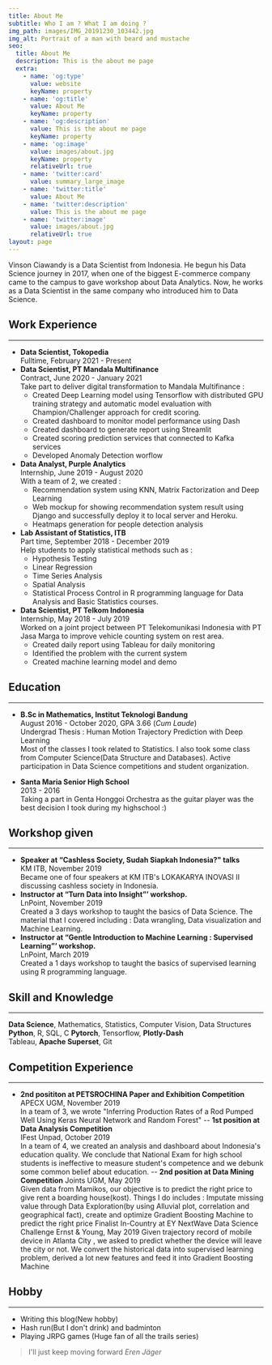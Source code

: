 ```yaml
---
title: About Me
subtitle: Who I am ? What I am doing ?
img_path: images/IMG_20191230_103442.jpg
img_alt: Portrait of a man with beard and mustache
seo:
  title: About Me
  description: This is the about me page
  extra:
    - name: 'og:type'
      value: website
      keyName: property
    - name: 'og:title'
      value: About Me
      keyName: property
    - name: 'og:description'
      value: This is the about me page
      keyName: property
    - name: 'og:image'
      value: images/about.jpg
      keyName: property
      relativeUrl: true
    - name: 'twitter:card'
      value: summary_large_image
    - name: 'twitter:title'
      value: About Me
    - name: 'twitter:description'
      value: This is the about me page
    - name: 'twitter:image'
      value: images/about.jpg
      relativeUrl: true
layout: page
---
```

Vinson Ciawandy is a Data Scientist from Indonesia. He begun his Data Science journey in 2017, when one of the biggest E-commerce company came to the campus to gave workshop about Data Analytics. Now, he works as a Data Scientist in the same company who introduced him to Data Science.

## Work Experience
---
- **Data Scientist, Tokopedia**  
Fulltime, February 2021 - Present
- **Data Scientist, PT Mandala Multifinance**  
Contract, June 2020 - January 2021  
Take part to deliver digital transformation to Mandala Multifinance :
    - Created Deep Learning model using Tensorflow with distributed GPU training strategy and automatic model evaluation with Champion/Challenger approach for credit scoring.
    - Created dashboard to monitor model performance using Dash
    - Created dashboard to generate report using Streamlit
    - Created scoring prediction services that connected to Kafka services
    - Developed Anomaly Detection worflow
- **Data Analyst, Purple Analytics**  
Internship, June 2019 - August 2020  
With a team of 2, we created :
    - Recommendation system using KNN, Matrix Factorization and
Deep Learning
    - Web mockup for showing recommendation system result using
Django and successfully deploy it to local server and Heroku.
    - Heatmaps generation for people detection analysis
- **Lab Assistant of Statistics, ITB**  
Part time, September 2018 - December 2019  
Help students to apply statistical methods such as :
    - Hypothesis Testing
    - Linear Regression
    - Time Series Analysis
    - Spatial Analysis
    - Statistical Process Control
in R programming language for Data Analysis and Basic Statistics courses.
- **Data Scientist, PT Telkom Indonesia**  
Internship, May 2018 - July 2019  
Worked on a joint project between PT Telekomunikasi Indonesia with PT Jasa Marga to improve vehicle counting system on rest area.  
    - Created daily report using Tableau for daily monitoring
    - Identified the problem with the current system
    - Created machine learning model and demo

## Education
---
- **B.Sc in Mathematics, Institut Teknologi Bandung**  
August 2016 - October 2020, GPA 3.66 (*Cum Laude*)    
Undergrad Thesis : Human Motion Trajectory Prediction with Deep Learning  
Most of the classes I took related to Statistics. I also took some class from Computer Science(Data Structure and Databases).
Active participation in Data Science competitions and student organization.

- **Santa Maria Senior High School**  
2013 - 2016  
Taking a part in Genta Honggoi Orchestra as the guitar player was the best decision I took during my highschool :)


## Workshop given
---
- **Speaker at “Cashless Society, Sudah Siapkah Indonesia?" talks**  
KM ITB, November 2019  
Became one of four speakers at KM ITB's LOKAKARYA INOVASI II discussing cashless society in
Indonesia.
- **Instructor at “Turn Data into Insight”’ workshop.**  
LnPoint, November 2019  
Created a 3 days workshop to taught the basics of Data Science. The material that I covered
including : Data wrangling, Data visualization and Machine Learning.
- **Instructor at “Gentle Introduction to Machine Learning : Supervised Learning”’ workshop.**  
LnPoint, March 2019  
Created a 1 days workshop to taught the basics of supervised learning using R programming
language.

## Skill and Knowledge
---
**Data Science**, Mathematics, Statistics, Computer Vision, Data Structures  
**Python**, R, SQL, C
**Pytorch**, Tensorflow, **Plotly-Dash**   
Tableau, **Apache Superset**, Git   

## Competition Experience
---
- **2nd posititon at PETSROCHINA Paper and Exhibition Competition**  
APECX UGM, November 2019  
In a team of 3, we wrote "Inferring Production Rates of a Rod Pumped Well Using Keras
Neural Network and Random Forest"
-- **1st position at Data Analysis Competition**  
IFest Unpad, October 2019  
In a team of 4, we created an analysis and dashboard about Indonesia's education quality.
We conclude that National Exam for high school students is ineffective to measure student's
competence and we debunk some common belief about education.
-- **2nd position at Data Mining Competition**
Joints UGM, May 2019  
Given data from Mamikos, our objective is to predict the right price to give rent a boarding
house(kost). Things I do includes : Imputate missing value through Data Exploration(by using
Alluvial plot, correlation and geographical fact), create and optimize Gradient Boosting
Machine to predict the right price
Finalist In-Country at EY NextWave Data Science Challenge
Ernst & Young, May 2019
Given trajectory record of mobile device in Atlanta City , we asked to predict whether the
device will leave the city or not. We convert the historical data into supervised learning
problem, derived a lot new features and feed it into Gradient Boosting Machine

## Hobby
---
- Writing this blog(New hobby)
- Hash run(But I don't drink) and badminton
- Playing JRPG games (Huge fan of all the trails series)

> I'll just keep moving forward
<cite>Eren Jäger</cite>

